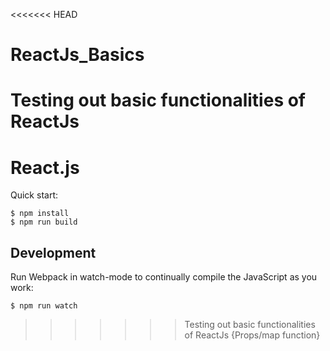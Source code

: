 <<<<<<< HEAD
# ReactJs_Basics
Testing out basic functionalities of ReactJs
=======
# React.js

Quick start:

```
$ npm install
$ npm run build
````

## Development

Run Webpack in watch-mode to continually compile the JavaScript as you work:

```
$ npm run watch
```
>>>>>>> Testing out basic functionalities of ReactJs {Props/map function}
